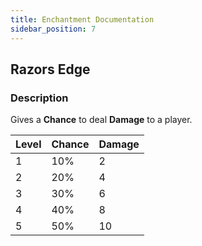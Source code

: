 ```yaml
---
title: Enchantment Documentation
sidebar_position: 7
---
```


## Razors Edge

### Description
Gives a **Chance** to deal **Damage** to a player.


| Level | Chance | Damage |
|-------|--------|--------|
| 1     |  10%   |   2    |
| 2     |  20%   |   4    |
| 3     |  30%   |   6    |
| 4     |  40%   |   8    |
| 5     |  50%   |   10   |